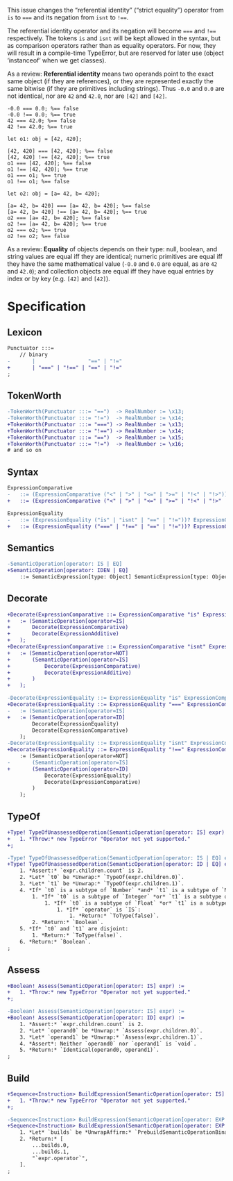 This issue changes the “referential identity” (“strict equality”) operator from `is` to `===` and its negation from `isnt` to `!==`.

The referential identity operator and its negation will become `===` and `!==` respectively. The tokens `is` and `isnt` will be kept allowed in the syntax, but as comparison operators rather than as equality operators. For now, they will result in a compile-time TypeError, but are reserved for later use (object ‘instanceof’ when we get classes).

As a review: **Referential identity** means two operands point to the exact same object (if they are references), or they are represented exactly the same bitwise (if they are primitives including strings). Thus `-0.0` and `0.0` are not identical, nor are `42` and `42.0`, nor are `[42]` and `[42]`.

```cp
-0.0 === 0.0; %== false
-0.0 !== 0.0; %== true
42 === 42.0; %== false
42 !== 42.0; %== true

let o1: obj = [42, 420];

[42, 420] === [42, 420]; %== false
[42, 420] !== [42, 420]; %== true
o1 === [42, 420]; %== false
o1 !== [42, 420]; %== true
o1 === o1; %== true
o1 !== o1; %== false

let o2: obj = [a= 42, b= 420];

[a= 42, b= 420] === [a= 42, b= 420]; %== false
[a= 42, b= 420] !== [a= 42, b= 420]; %== true
o2 === [a= 42, b= 420]; %== false
o2 !== [a= 42, b= 420]; %== true
o2 === o2; %== true
o2 !== o2; %== false
```

As a review: **Equality** of objects depends on their type: null, boolean, and string values are equal iff they are identical; numeric primitives are equal iff they have the same mathematical value (`-0.0` and `0.0` are equal, as are `42` and `42.0`); and collection objects are equal iff they have equal entries by index or by key (e.g. `[42]` and `[42]`).

# Specification

## Lexicon
```diff
Punctuator :::=
	// binary
-		|                 "==" | "!="
+		| "===" | "!==" | "==" | "!="
;
```

## TokenWorth
```diff
-TokenWorth(Punctuator :::= "==")  -> RealNumber := \x13;
-TokenWorth(Punctuator :::= "!=")  -> RealNumber := \x14;
+TokenWorth(Punctuator :::= "===") -> RealNumber := \x13;
+TokenWorth(Punctuator :::= "!==") -> RealNumber := \x14;
+TokenWorth(Punctuator :::= "==")  -> RealNumber := \x15;
+TokenWorth(Punctuator :::= "!=")  -> RealNumber := \x16;
# and so on
```

## Syntax
```diff
ExpressionComparative
-	::= (ExpressionComparative ("<" | ">" | "<=" | ">=" | "!<" | "!>"))?                 ExpressionAdditive;
+	::= (ExpressionComparative ("<" | ">" | "<=" | ">=" | "!<" | "!>" | "is" | "isnt"))? ExpressionAdditive;

ExpressionEquality
-	::= (ExpressionEquality ("is" | "isnt" | "==" | "!="))? ExpressionComparative;
+	::= (ExpressionEquality ("===" | "!==" | "==" | "!="))? ExpressionComparative;
```

## Semantics
```diff
-SemanticOperation[operator: IS | EQ]
+SemanticOperation[operator: IDEN | EQ]
	::= SemanticExpression[type: Object] SemanticExpression[type: Object];
```

## Decorate
```diff
+Decorate(ExpressionComparative ::= ExpressionComparative "is" ExpressionAdditive) -> SemanticOperation
+	:= (SemanticOperation[operator=IS]
+		Decorate(ExpressionComparative)
+		Decorate(ExpressionAdditive)
+	);
+Decorate(ExpressionComparative ::= ExpressionComparative "isnt" ExpressionAdditive) -> SemanticOperation
+	:= (SemanticOperation[operator=NOT]
+		(SemanticOperation[operator=IS]
+			Decorate(ExpressionComparative)
+			Decorate(ExpressionAdditive)
+		)
+	);

-Decorate(ExpressionEquality ::= ExpressionEquality "is" ExpressionComparative) -> SemanticOperation
+Decorate(ExpressionEquality ::= ExpressionEquality "===" ExpressionComparative) -> SemanticOperation
-	:= (SemanticOperation[operator=IS]
+	:= (SemanticOperation[operator=ID]
		Decorate(ExpressionEquality)
		Decorate(ExpressionComparative)
	);
-Decorate(ExpressionEquality ::= ExpressionEquality "isnt" ExpressionComparative) -> SemanticOperation
+Decorate(ExpressionEquality ::= ExpressionEquality "!==" ExpressionComparative) -> SemanticOperation
	:= (SemanticOperation[operator=NOT]
-		(SemanticOperation[operator=IS]
+		(SemanticOperation[operator=ID]
			Decorate(ExpressionEquality)
			Decorate(ExpressionComparative)
		)
	);
```

## TypeOf
```diff
+Type! TypeOfUnassessedOperation(SemanticOperation[operator: IS] expr) :=
+	1. *Throw:* new TypeError "Operator not yet supported."
+;

-Type! TypeOfUnassessedOperation(SemanticOperation[operator: IS | EQ] expr) :=
+Type! TypeOfUnassessedOperation(SemanticOperation[operator: ID | EQ] expr) :=
	1. *Assert:* `expr.children.count` is 2.
	2. *Let* `t0` be *Unwrap:* `TypeOf(expr.children.0)`.
	3. *Let* `t1` be *Unwrap:* `TypeOf(expr.children.1)`.
	4. *If* `t0` is a subtype of `Number` *and* `t1` is a subtype of `Number`:
		1. *If* `t0` is a subtype of `Integer` *or* `t1` is a subtype of `Integer`:
			1. *If* `t0` is a subtype of `Float` *or* `t1` is a subtype of `Float`:
				1. *If* `operator` is `IS`:
					1. *Return:* `ToType(false)`.
		2. *Return:* `Boolean`.
	5. *If* `t0` and `t1` are disjoint:
		1. *Return:* `ToType(false)`.
	6. *Return:* `Boolean`.
;
```

## Assess
```diff
+Boolean! Assess(SemanticOperation[operator: IS] expr) :=
+	1. *Throw:* new TypeError "Operator not yet supported."
+;

-Boolean! Assess(SemanticOperation[operator: IS] expr) :=
+Boolean! Assess(SemanticOperation[operator: ID] expr) :=
	1. *Assert:* `expr.children.count` is 2.
	2. *Let* `operand0` be *Unwrap:* `Assess(expr.children.0)`.
	3. *Let* `operand1` be *Unwrap:* `Assess(expr.children.1)`.
	4. *Assert*: Neither `operand0` nor `operand1` is `void`.
	5. *Return:* `Identical(operand0, operand1)`.
;
```

## Build
```diff
+Sequence<Instruction> BuildExpression(SemanticOperation[operator: IS] expr) :=
+	1. *Throw:* new TypeError "Operator not yet supported."
+;

-Sequence<Instruction> BuildExpression(SemanticOperation[operator: EXP | MUL | DIV | ADD | LT | GT | LE | GE | IS | EQ] expr) :=
+Sequence<Instruction> BuildExpression(SemanticOperation[operator: EXP | MUL | DIV | ADD | LT | GT | LE | GE | ID | EQ] expr) :=
	1. *Let* `builds` be *UnwrapAffirm:* `PrebuildSemanticOperationBinary(expr)`.
	2. *Return:* [
		...builds.0,
		...builds.1,
		"`expr.operator`",
	].
;
```
